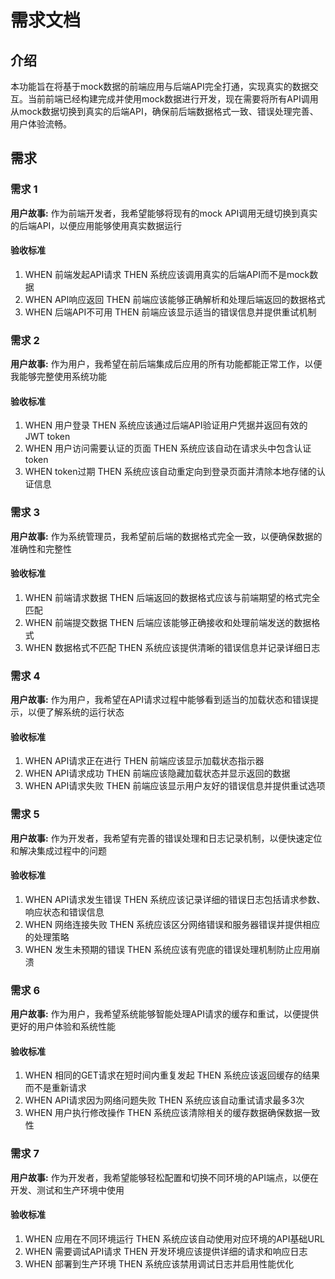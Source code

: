 # 需求文档

## 介绍

本功能旨在将基于mock数据的前端应用与后端API完全打通，实现真实的数据交互。当前前端已经构建完成并使用mock数据进行开发，现在需要将所有API调用从mock数据切换到真实的后端API，确保前后端数据格式一致、错误处理完善、用户体验流畅。

## 需求

### 需求 1

**用户故事:** 作为前端开发者，我希望能够将现有的mock API调用无缝切换到真实的后端API，以便应用能够使用真实数据运行

#### 验收标准

1. WHEN 前端发起API请求 THEN 系统应该调用真实的后端API而不是mock数据
2. WHEN API响应返回 THEN 前端应该能够正确解析和处理后端返回的数据格式
3. WHEN 后端API不可用 THEN 前端应该显示适当的错误信息并提供重试机制

### 需求 2

**用户故事:** 作为用户，我希望在前后端集成后应用的所有功能都能正常工作，以便我能够完整使用系统功能

#### 验收标准

1. WHEN 用户登录 THEN 系统应该通过后端API验证用户凭据并返回有效的JWT token
2. WHEN 用户访问需要认证的页面 THEN 系统应该自动在请求头中包含认证token
3. WHEN token过期 THEN 系统应该自动重定向到登录页面并清除本地存储的认证信息

### 需求 3

**用户故事:** 作为系统管理员，我希望前后端的数据格式完全一致，以便确保数据的准确性和完整性

#### 验收标准

1. WHEN 前端请求数据 THEN 后端返回的数据格式应该与前端期望的格式完全匹配
2. WHEN 前端提交数据 THEN 后端应该能够正确接收和处理前端发送的数据格式
3. WHEN 数据格式不匹配 THEN 系统应该提供清晰的错误信息并记录详细日志

### 需求 4

**用户故事:** 作为用户，我希望在API请求过程中能够看到适当的加载状态和错误提示，以便了解系统的运行状态

#### 验收标准

1. WHEN API请求正在进行 THEN 前端应该显示加载状态指示器
2. WHEN API请求成功 THEN 前端应该隐藏加载状态并显示返回的数据
3. WHEN API请求失败 THEN 前端应该显示用户友好的错误信息并提供重试选项

### 需求 5

**用户故事:** 作为开发者，我希望有完善的错误处理和日志记录机制，以便快速定位和解决集成过程中的问题

#### 验收标准

1. WHEN API请求发生错误 THEN 系统应该记录详细的错误日志包括请求参数、响应状态和错误信息
2. WHEN 网络连接失败 THEN 系统应该区分网络错误和服务器错误并提供相应的处理策略
3. WHEN 发生未预期的错误 THEN 系统应该有兜底的错误处理机制防止应用崩溃

### 需求 6

**用户故事:** 作为用户，我希望系统能够智能处理API请求的缓存和重试，以便提供更好的用户体验和系统性能

#### 验收标准

1. WHEN 相同的GET请求在短时间内重复发起 THEN 系统应该返回缓存的结果而不是重新请求
2. WHEN API请求因为网络问题失败 THEN 系统应该自动重试请求最多3次
3. WHEN 用户执行修改操作 THEN 系统应该清除相关的缓存数据确保数据一致性

### 需求 7

**用户故事:** 作为开发者，我希望能够轻松配置和切换不同环境的API端点，以便在开发、测试和生产环境中使用

#### 验收标准

1. WHEN 应用在不同环境运行 THEN 系统应该自动使用对应环境的API基础URL
2. WHEN 需要调试API请求 THEN 开发环境应该提供详细的请求和响应日志
3. WHEN 部署到生产环境 THEN 系统应该禁用调试日志并启用性能优化